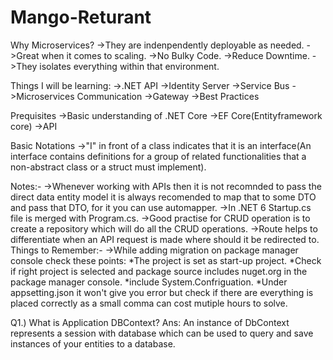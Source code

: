 # Mango-Returant

Why Microservices?
->They are indenpendently deployable as needed.
->Great when it comes to scaling.
->No Bulky Code.
->Reduce Downtime.
->They isolates everything within that environment.

Things I will be learning:
->.NET API
->Identity Server
->Service Bus
->Microservices Communication
->Gateway
->Best Practices

Prequisites
->Basic understanding of .NET Core
->EF Core(Entityframework core)
->API

Basic Notations
->"I" in front of a class indicates that it is an interface(An interface contains definitions for a group of related functionalities that a non-abstract class or a struct must implement).


Notes:-
->Whenever working with APIs then it is not recomnded to pass the direct data entity model it is always recomended to map that to some DTO and pass that DTO, for it you can use automapper.
->In .NET 6 Startup.cs file is merged with Program.cs.
->Good practise for CRUD operation is to create a repository which will do all the CRUD operations.
->Route helps to differentiate when an API request is made where should it be redirected to.
Things to Remember:-
->While adding migration on package manager console check these points:
	*The project is set as start-up project.
	*Check if right project is selected and package source includes nuget.org in the package manager console.
	*include System.Confriguation.
	*Under appsetting.json it won't give you error but check if there are everything is placed correctly as a small comma can cost mutiple hours to solve.


Q1.) What is Application DBContext?
Ans: An instance of DbContext represents a session with database which can be used to query and save instances of your entities to a database.


